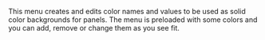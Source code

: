 This menu creates and edits color names and values to be used as solid color
backgrounds for panels. The menu is preloaded with some colors and you can add,
remove or change them as you see fit.
